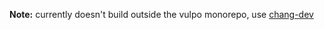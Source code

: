 **Note:** currently doesn't build outside the vulpo monorepo, use [chang-dev](https://github.com/vulpo-dev/chang-dev)
